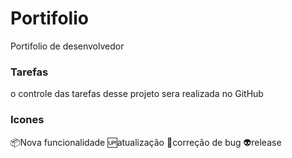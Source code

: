 # Portifolio
Portifolio de desenvolvedor 

### Tarefas
o controle das tarefas desse projeto sera realizada no GitHub

### Icones
:package:Nova funcionalidade
:up:atualização
:space_invader:correção de bug
:alien:release

